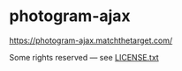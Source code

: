 # photogram-ajax

https://photogram-ajax.matchthetarget.com/

Some rights reserved — see [LICENSE.txt](LICENSE.txt)
